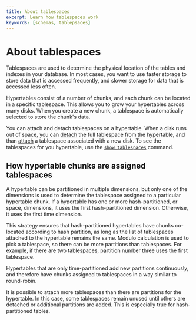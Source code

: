 ```yaml
---
title: About tablespaces
excerpt: Learn how tablespaces work
keywords: [schemas, tablepsaces]
---
```


# About tablespaces
Tablespaces are used to determine the physical location of the tables and
indexes in your database. In most cases, you want to use faster storage to store
data that is accessed frequently, and slower storage for data that is accessed
less often.

Hypertables consist of a number of chunks, and each chunk can be located in a
specific tablespace. This allows you to grow your hypertables across many disks.
When you create a new chunk, a tablespace is automatically selected to store the
chunk's data.

You can attach and detach tablespaces on a hypertable. When a disk runs
out of space, you can [detach][detach_tablespace] the full tablespace from the
hypertable, and than [attach][attach_tablespace] a tablespace associated with a
new disk. To see the tablespaces for you hypertable, use the
[`show_tablespaces`][show_tablespaces]
command.

## How hypertable chunks are assigned tablespaces
A hypertable can be partitioned in multiple dimensions, but only one of the
dimensions is used to determine the tablespace assigned to a particular
hypertable chunk. If a hypertable has one or more hash-partitioned, or space,
dimensions, it uses the first hash-partitioned dimension. Otherwise, it uses the
first time dimension.

This strategy ensures that hash-partitioned hypertables have chunks co-located
according to hash partition, as long as the list of tablespaces attached to the
hypertable remains the same. Modulo calculation is used to pick a tablespace, so
there can be more partitions than tablespaces. For example, if there are two
tablespaces, partition number three uses the first tablespace.

Hypertables that are only time-partitioned add new partitions continuously, and
therefore have chunks assigned to tablespaces in a way similar to round-robin.

<highlight type="note">
It is possible to attach more tablespaces than there are partitions for the
hypertable. In this case, some tablespaces remain unused until others are detached
or additional partitions are added. This is especially true for hash-partitioned
tables.
</highlight>

[attach_tablespace]: /api/:currentVersion:/hypertable/attach_tablespace/
[detach_tablespace]: /api/:currentVersion:/hypertable/detach_tablespace/
[show_tablespaces]: /api/:currentVersion:/hypertable/show_tablespaces/
